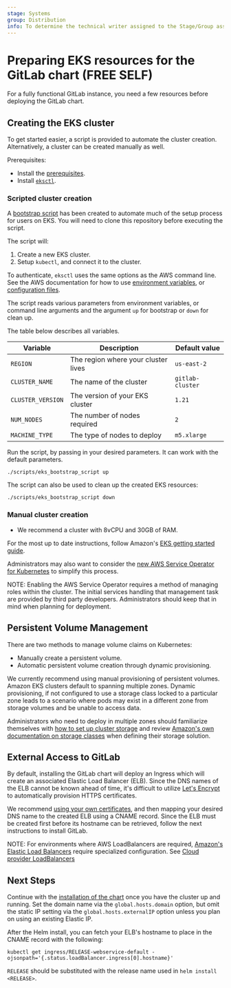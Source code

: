 ```yaml
---
stage: Systems
group: Distribution
info: To determine the technical writer assigned to the Stage/Group associated with this page, see https://about.gitlab.com/handbook/product/ux/technical-writing/#assignments
---
```


# Preparing EKS resources for the GitLab chart **(FREE SELF)**

For a fully functional GitLab instance, you need a few resources before
deploying the GitLab chart.

## Creating the EKS cluster

To get started easier, a script is provided to automate the cluster creation.
Alternatively, a cluster can be created manually as well.

Prerequisites:

- Install the [prerequisites](../tools.md).
- Install [`eksctl`](https://github.com/weaveworks/eksctl#installation).

### Scripted cluster creation

A [bootstrap script](https://gitlab.com/gitlab-org/charts/gitlab/blob/master/scripts/eks_bootstrap_script)
has been created to automate much of the setup process for users on EKS. You will need to clone this repository before executing the script.

The script will:

1. Create a new EKS cluster.
1. Setup `kubectl`, and connect it to the cluster.

To authenticate, `eksctl` uses the same options as the AWS command line. See the AWS documentation for how to
use [environment variables](https://docs.aws.amazon.com/cli/latest/userguide/cli-configure-envvars.html), or [configuration files](https://docs.aws.amazon.com/cli/latest/userguide/cli-configure-files.html).

The script reads various parameters from environment variables, or command line arguments and the argument
`up` for bootstrap or `down` for clean up.

The table below describes all variables.

| Variable          | Description                                      | Default value    |
|-------------------|--------------------------------------------------|------------------|
| `REGION`          | The region where your cluster lives              | `us-east-2`      |
| `CLUSTER_NAME`    | The name of the cluster                          | `gitlab-cluster` |
| `CLUSTER_VERSION` | The version of your EKS cluster                  | `1.21`           |
| `NUM_NODES`       | The number of nodes required                     | `2`              |
| `MACHINE_TYPE`    | The type of nodes to deploy                      | `m5.xlarge`      |

Run the script, by passing in your desired parameters. It can work with the
default parameters.

```shell
./scripts/eks_bootstrap_script up
```

The script can also be used to clean up the created EKS resources:

```shell
./scripts/eks_bootstrap_script down
```

### Manual cluster creation

- We recommend a cluster with 8vCPU and 30GB of RAM.

For the most up to date instructions, follow Amazon's
[EKS getting started guide](https://docs.aws.amazon.com/eks/latest/userguide/getting-started.html).

Administrators may also want to consider the
[new AWS Service Operator for Kubernetes](https://aws.amazon.com/blogs/opensource/aws-service-operator-kubernetes-available/)
to simplify this process.

NOTE:
Enabling the AWS Service Operator requires a method of managing roles within the cluster. The initial
services handling that management task are provided by third party developers. Administrators should
keep that in mind when planning for deployment.

## Persistent Volume Management

There are two methods to manage volume claims on Kubernetes:

- Manually create a persistent volume.
- Automatic persistent volume creation through dynamic provisioning.

We currently recommend using manual provisioning of persistent volumes. Amazon EKS
clusters default to spanning multiple zones. Dynamic provisioning, if not configured
to use a storage class locked to a particular zone leads to a scenario where pods may
exist in a different zone from storage volumes and be unable to access data.

Administrators who need to deploy in multiple zones should familiarize themselves
with [how to set up cluster storage](../storage.md) and review
[Amazon's own documentation on storage classes](https://docs.aws.amazon.com/eks/latest/userguide/storage-classes.html)
when defining their storage solution.

## External Access to GitLab

By default, installing the GitLab chart will deploy an Ingress which will create an associated
Elastic Load Balancer (ELB). Since the DNS names of the ELB cannot be known
ahead of time, it's difficult to utilize [Let's Encrypt](https://letsencrypt.org/) to automatically provision
HTTPS certificates.

We recommend [using your own certificates](../tls.md#option-2-use-your-own-wildcard-certificate),
and then mapping your desired DNS name to the created ELB using a CNAME
record. Since the ELB must be created first before its hostname can be
retrieved, follow the next instructions to install GitLab.

NOTE:
For environments where AWS LoadBalancers are required,
[Amazon's Elastic Load Balancers](https://docs.aws.amazon.com/eks/latest/userguide/load-balancing.html)
require specialized configuration. See [Cloud provider LoadBalancers](../../charts/globals.md#cloud-provider-loadbalancers)

## Next Steps

Continue with the [installation of the chart](../deployment.md) once you
have the cluster up and running. Set the domain name via the
`global.hosts.domain` option, but omit the static IP setting via the
`global.hosts.externalIP` option unless you plan on using an existing
Elastic IP.

After the Helm install, you can fetch your ELB's hostname to place in
the CNAME record with the following:

```shell
kubectl get ingress/RELEASE-webservice-default -ojsonpath='{.status.loadBalancer.ingress[0].hostname}'
```

`RELEASE` should be substituted with the release name used in `helm install <RELEASE>`.
